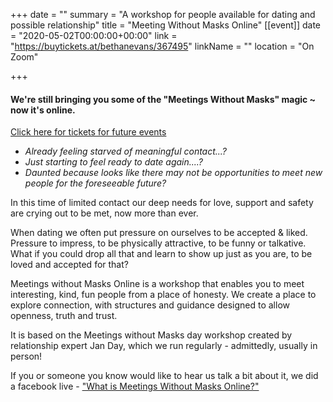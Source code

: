 +++
date = ""
summary = "A workshop for people available for dating and possible relationship"
title = "Meeting Without Masks Online"
[[event]]
date = "2020-05-02T00:00:00+00:00"
link = "https://buytickets.at/bethanevans/367495"
linkName = ""
location = "On Zoom"

+++
#### We're still bringing you some of the "Meetings Without Masks" magic \~ now it's online.

[Click here for tickets for future events](https://buytickets.at/bethanevans)

* _Already feeling starved of meaningful contact...?_
* _Just starting to feel ready to date again....?_
* _Daunted because looks like there may not be opportunities to meet new people for the foreseeable future?_

In this time of limited contact our deep needs for love, support and safety are crying out to be met, now more than ever.

When dating we often put pressure on ourselves to be accepted & liked. Pressure to impress, to be physically attractive, to be funny or talkative. What if you could drop all that and learn to show up just as you are, to be loved and accepted for that?

Meetings without Masks Online is a workshop that enables you to meet interesting, kind, fun people from a place of honesty. We create a place to explore connection, with structures and guidance designed to allow openness, truth and trust.

It is based on the Meetings without Masks day workshop created by relationship expert Jan Day, which we run regularly - admittedly, usually in person!

If you or someone you know would like to hear us talk a bit about it, we did a facebook live - ["What is Meetings Without Masks Online?"](https://TechniqueForLife.us1.list-manage.com/track/click?u=132947c457b186b9c745b3be4&id=c88fdc03dc&e=66a7344f19)